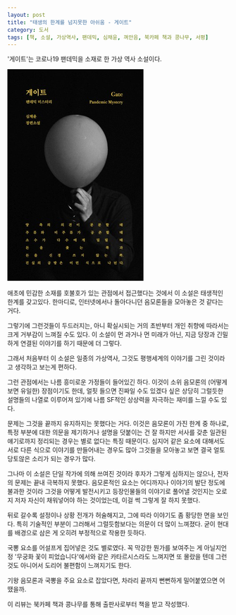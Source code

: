 ```yaml
---
layout: post
title: "태생의 한계를 넘지못한 아쉬움 - 게이트"
category: 도서
tags: [책, 소설, 가상역사, 팬데믹, 심채윤, 껴안음, 북카페 책과 콩나무, 서평]
---
```


'게이트'는
코로나19 팬데믹을 소재로 한 가상 역사 소설이다.

![표지](/images/gate-pendemic-mystery-book-h480.jpg)

애초에 민감한 소재를 호불호가 있는 관점에서 접근했다는 것에서
이 소설은 태생적인 한계를 갖고있다.
한마디로, 인터넷에서나 돌아다니던 음모론들을 모아놓은 것 같다는 거다.

그렇기에 그런것들이 두드러지는, 아니 확실시되는 거의 초반부터
개인 취향에 따라서는 크게 거부감이 느껴질 수도 있다.
이 소설이 먼 과거나 먼 미래가 아닌,
지금 당장과 긴밀하게 연결된 이야기를 하기 때문에 더 그렇다.

그래서 처음부터 이 소설은
일종의 가상역사, 그것도 평행세계의 이야기를 그린 것이라고 생각하고 보는게 편하다.

그런 관점에서는 나름 흥미로운 가정들이 들어있긴 하다.
이것이 소위 음모론의 (어떻게 보면 유일한) 장점이기도 한데,
얼핏 들으면 진짜일 수도 있겠다 싶은 상당히 그럴듯한 설명들의 나열로 이루어져 있기에
나름 SF적인 상상력을 자극하는 재미를 느낄 수도 있다.

문제는 그것을 끝까지 유지하지는 못했다는 거다.
이것은 음모론이 가진 한계 중 하나로,
특정 부분에 대한 의문을 제기하거나 설명을 덧붙이는 건 잘 하지만
서사를 갖춘 일관된 얘기로까지 정리되는 경우는 별로 없다는 특징 때문이다.
심지어 같은 요소에 대해서도 서로 다른 식으로 이야기를 만들어내는 경우도 많아
그것들을 모아놓고 보면 결국 얼토당토않은 소리가 되는 경우가 많다.

그나마 이 소설은 단일 작가에 의해 쓰여진 것이라 후자가 그렇게 심하지는 않으나,
전자의 문제는 끝내 극복하지 못했다.
음모론적인 요소는 어디까지나 이야기의 발단 정도에 불과한 것이라
그것을 어떻게 발전시키고 등장인물들의 이야기로 풀어낼 것인지는
오로지 저자 자신이 채워넣어야 하는 것이었는데,
이걸 썩 그렇게 잘 하지 못했다.

뒤로 갈수록 설정이나 상황 전개가 허술해지고,
그에 따라 이야기도 좀 황당한 면을 보인다.
특히 기술적인 부분이 그러해서 그럴듯함보다는 의문이 더 많이 느껴졌다.
굳이 현대를 배경으로 삼은 게 오히려 부정적으로 작용한 듯하다.

국뽕 요소를 어설프게 집어넣은 것도 별로였다.
꼭 막강한 뭔가를 보여주는 게 아닐지언정
'무궁화 꽃이 피었습니다'에서와 같은 카타르시스라도 느껴지면 또 몰랐을 텐데
그런 것도 아니어서 도리어 불편함이 느껴지기도 한다.

기왕 음모론과 국뽕을 주요 요소로 잡았다면,
차라리 끝까지 뻔뻔하게 밀어붙였으면 어땠을까.



<div class="im im-info">
이 리뷰는 북카페 책과 콩나무를 통해 출판사로부터 책을 받고 작성했다.
</div>
